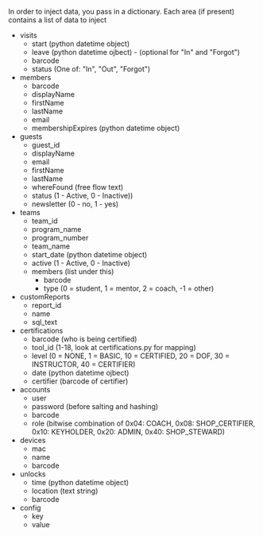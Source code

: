 In order to inject data, you pass in a dictionary.
Each area (if present) contains a list of data to inject

* visits
  * start (python datetime object)
  * leave (python datetime ojbect) - (optional for "In" and "Forgot")
  * barcode
  * status (One of: "In", "Out", "Forgot")
* members
  * barcode
  * displayName
  * firstName
  * lastName
  * email
  * membershipExpires (python datetime object)
* guests
  * guest_id
  * displayName
  * email
  * firstName
  * lastName
  * whereFound  (free flow text)
  * status (1 - Active, 0 - Inactive))
  * newsletter (0 - no, 1 - yes)
* teams
  * team_id
  * program_name
  * program_number
  * team_name
  * start_date (python datetime object)
  * active (1 - Active, 0 - Inactive)
  * members (list under this)
    * barcode
    * type (0 = student, 1 = mentor, 2 = coach, -1 = other)
* customReports
  * report_id
  * name
  * sql_text
* certifications
  * barcode (who is being certified)
  * tool_id (1-18, look at certifications.py for mapping)
  * level (0 = NONE, 1 = BASIC, 10 = CERTIFIED, 20 = DOF, 30 = INSTRUCTOR, 40 = CERTIFIER)
  * date (python datetime ojbect)
  * certifier (barcode of certifier)
* accounts
  * user
  * password (before salting and hashing)        
  * barcode
  * role (bitwise combination of 0x04: COACH, 0x08: SHOP_CERTIFIER, 0x10: KEYHOLDER, 0x20: ADMIN, 0x40: SHOP_STEWARD)
* devices
  * mac
  * name
  * barcode
* unlocks
  * time (python datetime object)
  * location (text string)
  * barcode
* config
  * key
  * value

